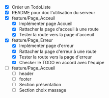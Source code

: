 - [x] Créer un TodoListe
- [x] README pour doc l'utilisation du serveur
- [x] feature/Page_Acceuil  
    - [x] Implémenter page Accueil
    - [x] Rattacher la page d'acceuil à une route 
    - [x] Tester la route vers la page d'acceuil  
- [x] feature/Page_Erreur
    - [x] Implémenter page d'erreur   
    - [x] Rattacher la page d'erreur à une route
    - [x] Tester la route vers la page d'erreur   
    - [X] Checker le TODO en accord avec l'équipe
- [ ] feature/Page_Accueil 
    - [ ] header
    - [ ] footer
    - [ ] Section présentation 
    - [ ] Section choix massage

